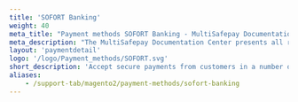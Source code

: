 ```yaml
---
title: 'SOFORT Banking'
weight: 40
meta_title: "Payment methods SOFORT Banking - MultiSafepay Documentation Center"
meta_description: "The MultiSafepay Documentation Center presents all relevant information about our Plugins and API. You can also find support pages for Payment Methods, Tools and General Questions as well as the contact details of our Support and Integration Teams."
layout: 'paymentdetail'
logo: '/logo/Payment_methods/SOFORT.svg' 
short_description: 'Accept secure payments from customers in a number of European countries.'
aliases:
    - /support-tab/magento2/payment-methods/sofort-banking
---
```

